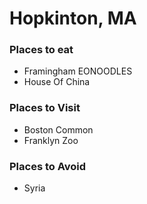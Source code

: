 # Hopkinton, MA

### Places to eat
- Framingham EONOODLES
- House Of China

### Places to Visit
- Boston Common
- Franklyn Zoo

### Places to Avoid
- Syria

